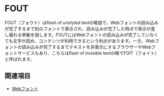 # FOUT

FOUT（フォウト）はflash of unstyled textの略語で、Webフォントの読み込みが完了するまで別のフォントで表示され、読み込みが完了した時点で表示が差し替わる挙動を指します。FOUTにはWebフォントの読み込みが完了していなくても文字が読め、コンテンツが利用できるという利点があります。一方、Webフォントの読み込みが完了するまでテキストを非表示にするブラウザーやWebフォントサービスもあり、こちらはflash of invisible textの略でFOIT（フォイト）と呼ばれます。

## 関連項目

- [Webフォント](./web-font.md)
